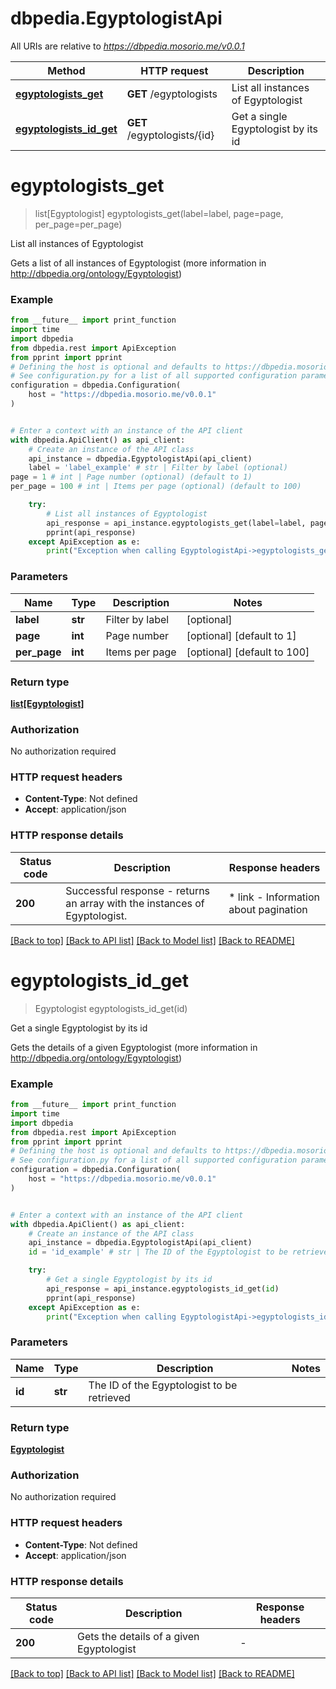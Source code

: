 # dbpedia.EgyptologistApi

All URIs are relative to *https://dbpedia.mosorio.me/v0.0.1*

Method | HTTP request | Description
------------- | ------------- | -------------
[**egyptologists_get**](EgyptologistApi.md#egyptologists_get) | **GET** /egyptologists | List all instances of Egyptologist
[**egyptologists_id_get**](EgyptologistApi.md#egyptologists_id_get) | **GET** /egyptologists/{id} | Get a single Egyptologist by its id


# **egyptologists_get**
> list[Egyptologist] egyptologists_get(label=label, page=page, per_page=per_page)

List all instances of Egyptologist

Gets a list of all instances of Egyptologist (more information in http://dbpedia.org/ontology/Egyptologist)

### Example

```python
from __future__ import print_function
import time
import dbpedia
from dbpedia.rest import ApiException
from pprint import pprint
# Defining the host is optional and defaults to https://dbpedia.mosorio.me/v0.0.1
# See configuration.py for a list of all supported configuration parameters.
configuration = dbpedia.Configuration(
    host = "https://dbpedia.mosorio.me/v0.0.1"
)


# Enter a context with an instance of the API client
with dbpedia.ApiClient() as api_client:
    # Create an instance of the API class
    api_instance = dbpedia.EgyptologistApi(api_client)
    label = 'label_example' # str | Filter by label (optional)
page = 1 # int | Page number (optional) (default to 1)
per_page = 100 # int | Items per page (optional) (default to 100)

    try:
        # List all instances of Egyptologist
        api_response = api_instance.egyptologists_get(label=label, page=page, per_page=per_page)
        pprint(api_response)
    except ApiException as e:
        print("Exception when calling EgyptologistApi->egyptologists_get: %s\n" % e)
```

### Parameters

Name | Type | Description  | Notes
------------- | ------------- | ------------- | -------------
 **label** | **str**| Filter by label | [optional] 
 **page** | **int**| Page number | [optional] [default to 1]
 **per_page** | **int**| Items per page | [optional] [default to 100]

### Return type

[**list[Egyptologist]**](Egyptologist.md)

### Authorization

No authorization required

### HTTP request headers

 - **Content-Type**: Not defined
 - **Accept**: application/json

### HTTP response details
| Status code | Description | Response headers |
|-------------|-------------|------------------|
**200** | Successful response - returns an array with the instances of Egyptologist. |  * link - Information about pagination <br>  |

[[Back to top]](#) [[Back to API list]](../README.md#documentation-for-api-endpoints) [[Back to Model list]](../README.md#documentation-for-models) [[Back to README]](../README.md)

# **egyptologists_id_get**
> Egyptologist egyptologists_id_get(id)

Get a single Egyptologist by its id

Gets the details of a given Egyptologist (more information in http://dbpedia.org/ontology/Egyptologist)

### Example

```python
from __future__ import print_function
import time
import dbpedia
from dbpedia.rest import ApiException
from pprint import pprint
# Defining the host is optional and defaults to https://dbpedia.mosorio.me/v0.0.1
# See configuration.py for a list of all supported configuration parameters.
configuration = dbpedia.Configuration(
    host = "https://dbpedia.mosorio.me/v0.0.1"
)


# Enter a context with an instance of the API client
with dbpedia.ApiClient() as api_client:
    # Create an instance of the API class
    api_instance = dbpedia.EgyptologistApi(api_client)
    id = 'id_example' # str | The ID of the Egyptologist to be retrieved

    try:
        # Get a single Egyptologist by its id
        api_response = api_instance.egyptologists_id_get(id)
        pprint(api_response)
    except ApiException as e:
        print("Exception when calling EgyptologistApi->egyptologists_id_get: %s\n" % e)
```

### Parameters

Name | Type | Description  | Notes
------------- | ------------- | ------------- | -------------
 **id** | **str**| The ID of the Egyptologist to be retrieved | 

### Return type

[**Egyptologist**](Egyptologist.md)

### Authorization

No authorization required

### HTTP request headers

 - **Content-Type**: Not defined
 - **Accept**: application/json

### HTTP response details
| Status code | Description | Response headers |
|-------------|-------------|------------------|
**200** | Gets the details of a given Egyptologist |  -  |

[[Back to top]](#) [[Back to API list]](../README.md#documentation-for-api-endpoints) [[Back to Model list]](../README.md#documentation-for-models) [[Back to README]](../README.md)


